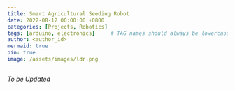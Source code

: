 ```yaml
---
title: Smart Agricultural Seeding Robot
date: 2022-08-12 00:00:00 +0800
categories: [Projects, Robotics]
tags: [arduino, electronics]     # TAG names should always be lowercase
author: <author_id>
mermaid: true
pin: true
image: /assets/images/ldr.png
---
```


*To be Updated*